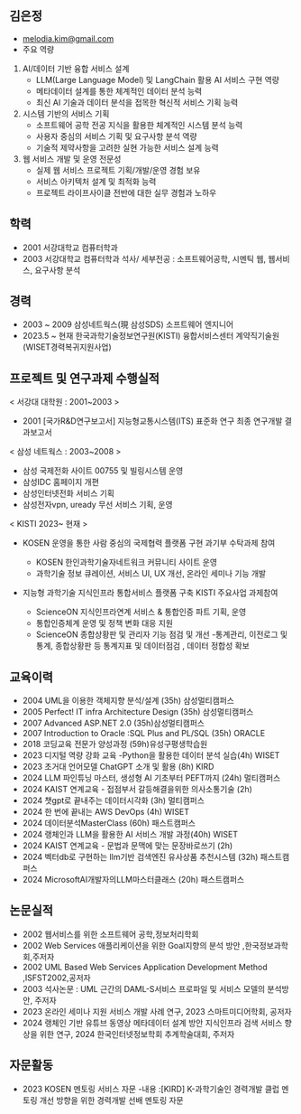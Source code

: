 ## 김은정
-  melodia.kim@gmail.com 
-  주요 역량
1. AI/데이터 기반 융합 서비스 설계
   - LLM(Large Language Model) 및 LangChain 활용 AI 서비스 구현 역량
   - 메타데이터 설계를 통한 체계적인 데이터 분석 능력
   - 최신 AI 기술과 데이터 분석을 접목한 혁신적 서비스 기획 능력
2. 시스템 기반의 서비스 기획
   - 소프트웨어 공학 전공 지식을 활용한 체계적인 시스템 분석 능력
   - 사용자 중심의 서비스 기획 및 요구사항 분석 역량
   - 기술적 제약사항을 고려한 실현 가능한 서비스 설계 능력
3. 웹 서비스 개발 및 운영 전문성
   - 실제 웹 서비스 프로젝트 기획/개발/운영 경험 보유
   - 서비스 아키텍처 설계 및 최적화 능력
   - 프로젝트 라이프사이클 전반에 대한 실무 경험과 노하우


## 학력
- 2001 서강대학교 컴퓨터학과
- 2003 서강대학교 컴퓨터학과 석사/ 세부전공 : 소프트웨어공학, 시멘틱 웹, 웹서비스, 요구사항 분석              
                       
## 경력
- 2003 ~  2009   삼성네트웍스(現 삼성SDS) 소프트웨어 엔지니어 
- 2023.5 ~ 현재  한국과학기술정보연구원(KISTI) 융합서비스센터 계약직기술원 (WISET경력복귀지원사업)
                
## 프로젝트 및 연구과제 수행실적

< 서강대 대학원 : 2001~2003 >
- 2001 [국가R&D연구보고서] 지능형교통시스템(ITS) 표준화 연구 최종 연구개발 결과보고서

< 삼성 네트웍스 : 2003~2008 >
- 삼성 국제전화 사이트 00755 및 빌링시스템 운영 
- 삼성IDC 홈페이지 개편
- 삼성인터넷전화 서비스 기획
- 삼성전자vpn, uready 무선 서비스 기획, 운영

< KISTI 2023~ 현재 >
- KOSEN 운영을 통한 사람 중심의 국제협력 플랫폼 구현 과기부 수탁과제 참여
   * KOSEN 한인과학기술자네트워크 커뮤니티 사이트 운영
   * 과학기술 정보 큐레이션, 서비스 UI, UX 개선, 온라인 세미나 기능 개발   

- 지능형 과학기술 지식인프라 통합서비스 플랫폼 구축 KISTI 주요사업 과제참여
   * ScienceON 지식인프라연계 서비스 & 통합인증 파트 기획, 운영
   * 통합인증체계 운영 및 정책 변화 대응 지원
   * ScienceON 종합상황판 및 관리자 기능 점검 및 개선 -통계관리, 이전로그 및 통계, 종합상황판 등 통계지표 및 데이터점검 , 데이터 정합성 확보
  
## 교육이력
- 2004 UML을 이용한 객체지향 분석/설계 (35h) 삼성멀티캠퍼스
- 2005 Perfect! IT infra Architecture Design  (35h) 삼성멀티캠퍼스
- 2007 Advanced ASP.NET 2.0 (35h)삼성멀티캠퍼스
- 2007 Introduction to Oracle :SQL Plus and PL/SQL (35h) ORACLE
- 2018 코딩교육 전문가 양성과정 (59h)유성구평생학습원
- 2023 디지털 역량 강화 교육 -Python을 활용한 데이터 분석 실습(4h) WISET
- 2023 초거대 언어모델 ChatGPT 소개 및 활용 (8h) KIRD
- 2024 LLM 파인튜닝 마스터, 생성형 AI 기초부터 PEFT까지 (24h) 멀티캠퍼스
- 2024 KAIST 연계교육 - 접점부서 갈등해결을위한 의사소통기술 (2h)
- 2024 챗gpt로 끝내주는 데이터시각화 (3h) 멀티캠퍼스
- 2024 한 번에 끝내는 AWS DevOps (4h) WISET
- 2024 데이터분석MasterClass (60h) 패스트캠퍼스
- 2024 랭체인과 LLM을 활용한 AI 서비스 개발 과정(40h) WISET
- 2024 KAIST 연계교육 - 문법과 문맥에 맞는 문장바로쓰기 (2h)
- 2024 벡터db로 구현하는 llm기반 검색엔진 유사상품 추천시스템 (32h) 패스트캠퍼스
- 2024 MicrosoftAI개발자의LLM마스터클래스 (20h) 패스트캠퍼스
  
## 논문실적
- 2002 웹서비스를 위한 소프트웨어 공학,정보처리학회
- 2002 Web Services 애플리케이션을 위한 Goal지향의 분석 방안 ,한국정보과학회,주저자
- 2002 UML Based Web Services Application Development Method ,ISFST2002,공저자
- 2003 석사논문 : UML 근간의 DAML-S서비스 프로파일 및 서비스 모델의 분석방안, 주저자
- 2023 온라인 세미나 지원 서비스 개발 사례 연구, 2023 스마트미디어학회, 공저자
- 2024 랭체인 기반 유튜브 동영상 메타데이터 설계 방안 지식인프라 검색 서비스 향상을 위한 연구, 2024 한국인터넷정보학회 추계학술대회, 주저자

## 자문활동 
- 2023 KOSEN 멘토링 서비스 자문 -내용 :[KIRD] K-과학기술인 경력개발 클럽 멘토링 개선 방향을 위한 경력개발 선배 멘토링 자문
<!--
**melodiakim/melodiakim** is a ✨ _special_ ✨ repository because its `README.md` (this file) appears on your GitHub profile.

Here are some ideas to get you started:

- 🔭 I’m currently working on ...
- 🌱 I’m currently learning ...
- 👯 I’m looking to collaborate on ...
- 🤔 I’m looking for help with ...
- 💬 Ask me about ...
- 📫 How to reach me: ...
- 😄 Pronouns: ...
- ⚡ Fun fact: ...
-->
